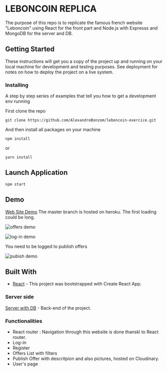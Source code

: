 # LEBONCOIN REPLICA

The purpose of this repo is to replicate the famous french website "Leboncoin" using React for the front part and Node.js with Expresss and MongoDB for the server and DB.


## Getting Started

These instructions will get you a copy of the project up and running on your local machine for development and testing purposes. See deployment for notes on how to deploy the project on a live system.

### Installing

A step by step series of examples that tell you how to get a development env running

First clone the repo

```
git clone https://github.com/AlexandreBonzom/leboncoin-exercice.git 
```

And then install all packages on your machine

```
npm install
```

or

```
yarn install
```


## Launch Application

```
npm start
```

## Demo

[Web Site Demo](https://leboncoin-client-replica.herokuapp.com/) The master branch is hosted on heroku. The first loading could be long.


  
![offers demo](https://media.giphy.com/media/lTdEGENVXKJVBtF0O9/giphy.gif)

![log-in demo](https://media.giphy.com/media/QVssx6m68LK2M5Yzpx/giphy.gif) 

You need to be logged to publish offers

![pubish demo](https://media.giphy.com/media/LkSmkBlPSmuUuVj53Z/giphy.gif)


## Built With

- [React](https://reactjs.org/) - This project was bootstrapped with Create React App.


### Server side

[Server with DB](https://github.com/AlexandreBonzom/leboncoin-api) - Back-end of the project.


### Functionalities
* React  router : Navigation through this website is done thanskl to React router.
* Log-in  
* Register
* Offers List with filters 
* Publish Offer with descritpion and also pictures, hosted on Cloudinary.
* User's page

